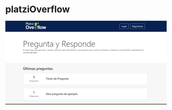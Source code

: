 # platziOverflow

![enter image description here](https://github.com/Lcaraballoc/platziOverflow/blob/master/public/images/PlatziOverflow.png?raw=true)
